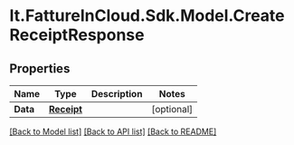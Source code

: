 # It.FattureInCloud.Sdk.Model.CreateReceiptResponse

## Properties

Name | Type | Description | Notes
------------ | ------------- | ------------- | -------------
**Data** | [**Receipt**](Receipt.md) |  | [optional] 

[[Back to Model list]](../README.md#documentation-for-models) [[Back to API list]](../README.md#documentation-for-api-endpoints) [[Back to README]](../README.md)

